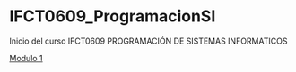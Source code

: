 # IFCT0609_ProgramacionSI
Inicio del curso IFCT0609 PROGRAMACIÓN DE SISTEMAS INFORMATICOS

[Modulo 1](/Modulo_1/)